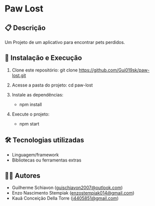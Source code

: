 # Paw Lost

## 📋 Descrição
Um Projeto de um aplicativo para encontrar pets perdidos.

## 🚀 Instalação e Execução
1. Clone este repositório:
   git clone https://github.com/Gui019sk/paw-lost.git

2. Acesse a pasta do projeto:
   cd paw-lost

3. Instale as dependências:
   - npm install

4. Execute o projeto:
   - npm start

## 🛠 Tecnologias utilizadas
- Linguagem/framework
- Bibliotecas ou ferramentas extras

## 👨‍💻 Autores
- Guilherme Schiavon (guischiavon2007@outlook.com)
- Enzo Nascimento Stempiak (enzostempiak014@gmail.com)
- Kauã Conceição Della Torre (j4405851@gmail.com)
  


